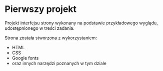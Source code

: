 # Pierwszy projekt

Projekt interfejsu strony wykonany na podstawie przykładowego wyglądu, udostępnionego w treści zadania.

Strona została stworzona z wykorzystaniem:

* HTML
* CSS
* Google fonts
* oraz innych narzędzi poznanych w tym dziale
